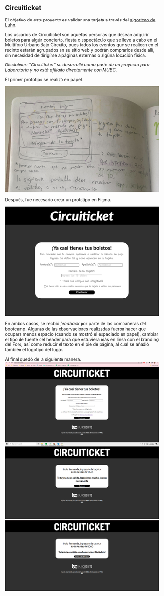 
## Circuiticket

El objetivo de este proyecto es validar una tarjeta a través del [algoritmo de Luhn](https://es.wikipedia.org/wiki/Algoritmo_de_Luhn).

Los usuarios de Circuiticket son aquellas personas que desean adquirir boletos para algún concierto, fiesta o espectáculo que se lleve a cabo en el Multiforo Urbano Bajo Circuito, pues todos los eventos que se realicen en el recinto estarán agrupados en su sitio web y podrán comprarlos desde allí, sin necesidad de dirigírse a páginas externas o algúna locación física.  

_Disclaimer: "Circuiticket" se desarrolló como parte de un proyecto para Laboratoria y no está afiliado directamente con MUBC._

El primer prototipo se realizó en papel.  

![prototipo realizado en papel y lápiz](images/prototipo-papel.PNG)

Después, fue necesario crear un prototipo en Figma.  

![prototipo realizado en figma](images/prototipo-figma.PNG)

En ambos casos, se recbió _feedback_ por parte de las compañeras del bootcamp. Algunas de las observaciones realizadas fueron hacer que ocupara menos espacio (cuando se mostró el espaciado en papel), cambiar el tipo de fuente del header para que estuviera más en línea con el branding del Foro, así como reducir el texto en el pie de página, al cual se añadió también el logotipo del lugar.  

Al final quedó de la siguiente manera. 
![projecto final](images/final.PNG)
![tarjeta válida](images/valid.PNG)
![tarjeta no válida](images/not-valid.PNG)
